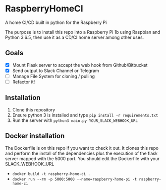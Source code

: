 # RaspberryHomeCI
A home CI/CD built in python for the Raspberry Pi

The purpose is to install this repo into a Raspberry Pi 1b using Raspbian and Python 3.6.5, then use it as a CD/CI home server among other uses.
## Goals

 - [x] Mount Flask server to accept the web hook from Github/Bitbucket
 - [x] Send output to Slack Channel or Telegram
 - [ ] Manage File System for cloning / pulling
 - [ ] Refactor it!

## Installation

 1. Clone this repository
 2. Ensure python 3 is installed and type `pip install -r requirements.txt`
 3. Run the server with `python3 main.py YOUR_SLACK_WEBHOOK_URL`

## Docker installation
The Dockerfile is on this repo if you want to check it out. It clones this repo and perform the install of the dependencies plus the execution of the flask server mapped with the 5000 port.
You should edit the Dockerfile with your SLACK_WEBHOOK_URL
- `docker build -t raspberry-home-ci .`
 - `docker run --rm -p 5000:5000 --name=raspberry-home-pi -t raspberry-home-ci`